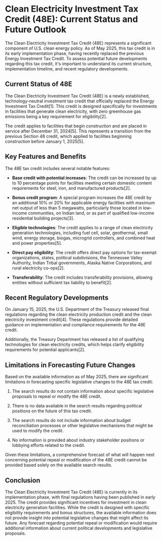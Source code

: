 # Clean Electricity Investment Tax Credit (48E): Current Status and Future Outlook

The Clean Electricity Investment Tax Credit (48E) represents a significant component of U.S. clean energy policy. As of May 2025, this tax credit is in its early implementation phase, having recently replaced the previous Energy Investment Tax Credit. To assess potential future developments regarding this tax credit, it's important to understand its current structure, implementation timeline, and recent regulatory developments.

## Current Status of 48E

The Clean Electricity Investment Tax Credit (48E) is a newly established, technology-neutral investment tax credit that officially replaced the Energy Investment Tax Credit[1]. This credit is designed specifically for investments in facilities that generate clean electricity, with zero greenhouse gas emissions being a key requirement for eligibility[2].

The credit applies to facilities that begin construction and are placed in service after December 31, 2024[5]. This represents a transition from the previous Section 48 credit, which applied to facilities beginning construction before January 1, 2025[5].

## Key Features and Benefits

The 48E tax credit includes several notable features:

- **Base credit with potential increases**: The credit can be increased by up to 10 percentage points for facilities meeting certain domestic content requirements for steel, iron, and manufactured products[2].

- **Bonus credit program**: A special program increases the 48E credit by an additional 10% or 20% for applicable energy facilities with maximum net output of less than 5 megawatts, particularly those located in low-income communities, on Indian land, or as part of qualified low-income residential building projects[3].

- **Eligible technologies**: The credit applies to a range of clean electricity generation technologies, including fuel cell, solar, geothermal, small wind, energy storage, biogas, microgrid controllers, and combined heat and power properties[5].

- **Direct pay eligibility**: The credit offers direct pay options for tax-exempt organizations, states, political subdivisions, the Tennessee Valley Authority, Indian Tribal governments, Alaska Native Corporations, and rural electricity co-ops[2].

- **Transferability**: The credit includes transferability provisions, allowing entities without sufficient tax liability to benefit[2].

## Recent Regulatory Developments

On January 15, 2025, the U.S. Department of the Treasury released final regulations regarding the clean electricity production credit and the clean electricity investment credit[4]. These regulations provide detailed guidance on implementation and compliance requirements for the 48E credit.

Additionally, the Treasury Department has released a list of qualifying technologies for clean electricity credits, which helps clarify eligibility requirements for potential applicants[2].

## Limitations in Forecasting Future Changes

Based on the available information as of May 2025, there are significant limitations in forecasting specific legislative changes to the 48E tax credit:

1. The search results do not contain information about specific legislative proposals to repeal or modify the 48E credit.

2. There is no data available in the search results regarding political positions on the future of this tax credit.

3. The search results do not include information about budget reconciliation processes or other legislative mechanisms that might be used to modify the credit.

4. No information is provided about industry stakeholder positions or lobbying efforts related to the credit.

Given these limitations, a comprehensive forecast of what will happen next concerning potential repeal or modification of the 48E credit cannot be provided based solely on the available search results.

## Conclusion

The Clean Electricity Investment Tax Credit (48E) is currently in its implementation phase, with final regulations having been published in early 2025. The credit provides significant incentives for investment in clean electricity generation facilities. While the credit is designed with specific eligibility requirements and bonus structures, the available information does not provide insight into potential legislative changes that might affect its future. Any forecast regarding potential repeal or modification would require additional information about current political developments and legislative proposals.